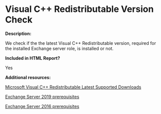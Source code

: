 # Visual C++ Redistributable Version Check

**Description:**

We check if the the latest Visual C++ Redistributable version, required for the installed Exchange server role, is installed or not.

**Included in HTML Report?**

Yes

**Additional resources:**

[Microsoft Visual C++ Redistributable Latest Supported Downloads](https://support.microsoft.com/help/2977003/the-latest-supported-visual-c-downloads)

[Exchange Server 2019 prerequisites](https://docs.microsoft.com/exchange/plan-and-deploy/prerequisites?view=exchserver-2019)

[Exchange Server 2016 prerequisites](https://docs.microsoft.com/exchange/plan-and-deploy/prerequisites?view=exchserver-2016)

